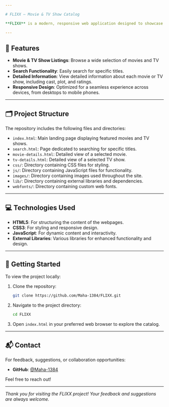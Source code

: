 ```yaml
---

# FLIXX – Movie & TV Show Catalog

**FLIXX** is a modern, responsive web application designed to showcase a comprehensive catalog of movies and TV shows. Built with HTML, CSS, and JavaScript, it provides users with an intuitive interface to browse, search, and view detailed information about their favorite entertainment content.

---
```


## 🌟 Features

- **Movie & TV Show Listings**: Browse a wide selection of movies and TV shows.
- **Search Functionality**: Easily search for specific titles.
- **Detailed Information**: View detailed information about each movie or TV show, including cast, plot, and ratings.
- **Responsive Design**: Optimized for a seamless experience across devices, from desktops to mobile phones.

---

## 🗂️ Project Structure

The repository includes the following files and directories:

- `index.html`: Main landing page displaying featured movies and TV shows.
- `search.html`: Page dedicated to searching for specific titles.
- `movie-details.html`: Detailed view of a selected movie.
- `tv-details.html`: Detailed view of a selected TV show.
- `css/`: Directory containing CSS files for styling.
- `js/`: Directory containing JavaScript files for functionality.
- `images/`: Directory containing images used throughout the site.
- `lib/`: Directory containing external libraries and dependencies.
- `webfonts/`: Directory containing custom web fonts.

---

## 💻 Technologies Used

- **HTML5**: For structuring the content of the webpages.
- **CSS3**: For styling and responsive design.
- **JavaScript**: For dynamic content and interactivity.
- **External Libraries**: Various libraries for enhanced functionality and design.

---

## 🚀 Getting Started

To view the project locally:

1. Clone the repository:
   ```bash
   git clone https://github.com/Maha-1384/FLIXX.git
   ```
2. Navigate to the project directory:
   ```bash
   cd FLIXX
   ```
3. Open `index.html` in your preferred web browser to explore the catalog.

---

## 📬 Contact

For feedback, suggestions, or collaboration opportunities:

- **GitHub**: [@Maha-1384](https://github.com/Maha-1384)

Feel free to reach out!

---

*Thank you for visiting the FLIXX project! Your feedback and suggestions are always welcome.* 

